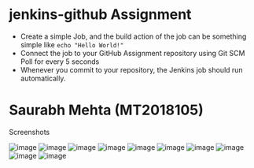 # jenkins-github Assignment
- Create a simple Job, and the build action of the job can be something simple like ```echo "Hello World!"```
- Connect the job to your GitHub Assignment repository using Git SCM Poll for every 5 seconds
- Whenever you commit to your repository, the Jenkins job should run automatically.


# Saurabh Mehta (MT2018105)

Screenshots

![image](https://user-images.githubusercontent.com/25860672/51762655-4f8a0600-20f6-11e9-9ebf-0a9a7d72be3d.png)
![image](https://user-images.githubusercontent.com/25860672/51762662-53b62380-20f6-11e9-921b-5874c41de9ca.png)
![image](https://user-images.githubusercontent.com/25860672/51762668-5749aa80-20f6-11e9-8bb5-d99b9ca79b2c.png)
![image](https://user-images.githubusercontent.com/25860672/51762674-5ca6f500-20f6-11e9-88cf-73ac6ca6134d.png)
![image](https://user-images.githubusercontent.com/25860672/51762678-63356c80-20f6-11e9-89e0-0b5edd8191af.png)
![image](https://user-images.githubusercontent.com/25860672/51762684-66305d00-20f6-11e9-9cda-6629a9d5b181.png)
![image](https://user-images.githubusercontent.com/25860672/51762687-6c263e00-20f6-11e9-9ed8-d59d0729b986.png)
![image](https://user-images.githubusercontent.com/25860672/51762696-75170f80-20f6-11e9-9fc5-7ac4d0ec7a31.png)
![image](https://user-images.githubusercontent.com/25860672/51762704-78aa9680-20f6-11e9-8d74-2c60e940164b.png)
![image](https://user-images.githubusercontent.com/25860672/51762716-7e07e100-20f6-11e9-8206-45d68b4289bd.png)

